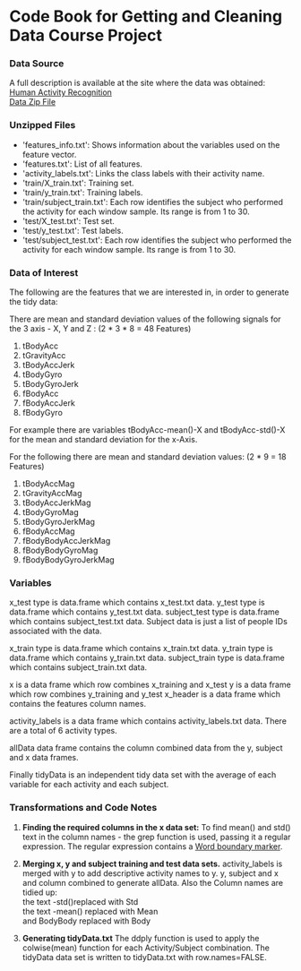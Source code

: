 
Code Book for Getting and Cleaning Data Course Project
======================================================

### Data Source

 A full description is available at the site where the data was obtained:  
[Human Activity Recognition](http://archive.ics.uci.edu/ml/datasets/Human+Activity+Recognition+Using+Smartphones)  
[Data Zip File](https://d396qusza40orc.cloudfront.net/getdata%2Fprojectfiles%2FUCI%20HAR%20Dataset.zip)  

### Unzipped Files
- 'features_info.txt': Shows information about the variables used on the feature vector.
- 'features.txt': List of all features.
- 'activity_labels.txt': Links the class labels with their activity name.
- 'train/X_train.txt': Training set.
- 'train/y_train.txt': Training labels.
- 'train/subject_train.txt': Each row identifies the subject who performed the activity for each window sample. Its range is from 1 to 30. 
- 'test/X_test.txt': Test set.
- 'test/y_test.txt': Test labels.
- 'test/subject_test.txt': Each row identifies the subject who performed the activity for each window sample. Its range is from 1 to 30. 

### Data of Interest
The following are the features that we are interested in, in order to generate the tidy data:

There are mean and standard deviation values of the following signals for the 3 axis - X, Y and Z :  (2 * 3 * 8 = 48 Features)  
  
1. tBodyAcc  
2. tGravityAcc  
3. tBodyAccJerk  
4. tBodyGyro  
5. tBodyGyroJerk  
6. fBodyAcc  
7. fBodyAccJerk  
8. fBodyGyro  

For example there are variables  tBodyAcc-mean()-X and tBodyAcc-std()-X for the mean and standard deviation for the x-Axis.

For the following there are mean and standard deviation values: (2 * 9 = 18 Features)

1. tBodyAccMag
2. tGravityAccMag
3. tBodyAccJerkMag
4. tBodyGyroMag
5. tBodyGyroJerkMag
6. fBodyAccMag
7. fBodyBodyAccJerkMag
8. fBodyBodyGyroMag
9. fBodyBodyGyroJerkMag


### Variables
x_test type is data.frame  which contains x_test.txt data.
y_test type is data.frame which contains y_test.txt data.
subject_test type is data.frame which contains subject_test.txt data. 
Subject data is just a list of people IDs associated with the data.

x_train type is data.frame  which contains x_train.txt data.
y_train type is data.frame which contains y_train.txt data.
subject_train type is data.frame which contains subject_train.txt data. 

x is a data frame which row combines x_training and x_test
y is a data frame which row combines y_training and y_test
x_header is a data frame which contains the features column names.

activity_labels is a data frame which contains activity_labels.txt data. There are a total of 6 activity types.

allData data frame contains the column combined data from the y, subject and x  data frames.

Finally tidyData is an independent tidy data set with the average of each variable for each activity and each subject.

### Transformations and Code Notes
1. **Finding the required columns in the x data set:**
To find mean() and std() text in the column names - the grep function is used, passing it a regular expression.
The regular expression contains a [Word boundary marker](http://stackoverflow.com/questions/7227976/using-grep-in-r-to-find-strings-as-whole-words-but-not-strings-as-part-of-words).

2. **Merging x, y and subject  training and test data sets.**
activity_labels is  merged  with y to add descriptive activity names to y.
y, subject and x and column combined to generate allData.  Also the Column names are tidied up:  
the text -std()replaced with Std  
the text -mean() replaced with Mean  
and BodyBody replaced with Body  
 
3. **Generating tidyData.txt**
The ddply function is used to apply the colwise(mean) function for each Activity/Subject combination.
The tidyData data set is written to tidyData.txt with row.names=FALSE.




